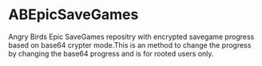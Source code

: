 # ABEpicSaveGames
Angry Birds Epic SaveGames repositry with encrypted savegame progress based on base64 crypter mode.This is an method to change the progress by changing the base64 progress and is for rooted users only.
